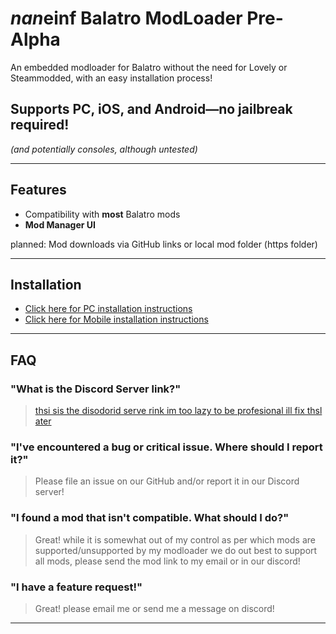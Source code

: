 # ***nan*einf Balatro ModLoader Pre-Alpha**
An embedded modloader for Balatro without the need for Lovely or Steammodded, with an easy installation process!

## **Supports PC, iOS, and Android—no jailbreak required!**
*(and potentially consoles, although untested)*

---

## **Features**
- Compatibility with **most** Balatro mods
- **Mod Manager UI**

planned:
Mod downloads via GitHub links or local mod folder (https folder)


---

## **Installation**

- [Click here for PC installation instructions](https://abc.xyz)
- [Click here for Mobile installation instructions](https://github.com/3XPLwastaken/naneINF-Balatro-Modloader/blob/main/InstalInstructions/iOS_BMM_Installation.md)

---

## **FAQ**

### **"What is the Discord Server link?"**
> [thsi sis the disodorid serve rink im too lazy to be profesional ill fix thsl ater](https://discord.gg/2pjsG3u2wm)

### **"I've encountered a bug or critical issue. Where should I report it?"**
> Please file an issue on our GitHub and/or report it in our Discord server!

### **"I found a mod that isn't compatible. What should I do?"**
> Great! while it is somewhat out of my control as per which mods are supported/unsupported by my modloader
> we do out best to support all mods, please send the mod link to my email or in our discord!

### **"I have a feature request!"**
> Great! please email me or send me a message on discord!
---

